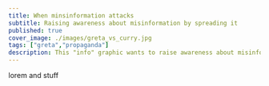 ```yaml
---
title: When minsinformation attacks
subtitle: Raising awareness about misinformation by spreading it
published: true
cover_image: ./images/greta_vs_curry.jpg
tags: ["greta","propaganda"]
description: This "info" graphic wants to raise awareness about misinformation by spreading it
---
```

lorem and stuff

